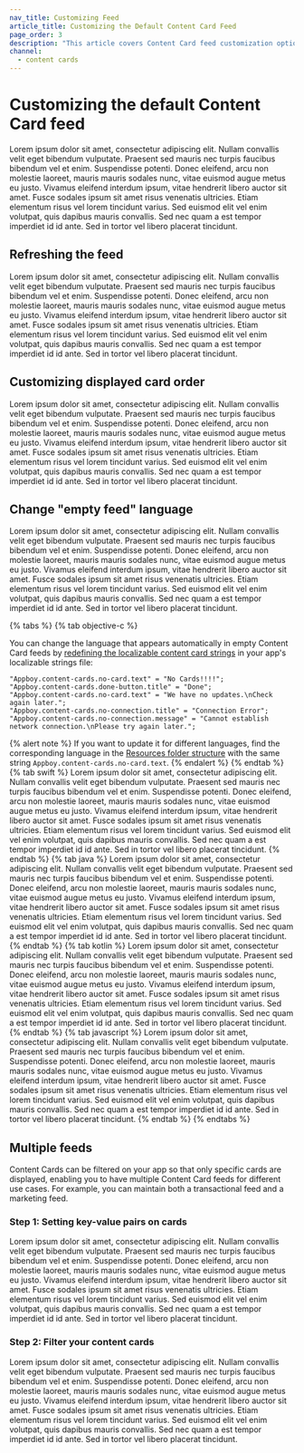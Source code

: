 ```yaml
---
nav_title: Customizing Feed
article_title: Customizing the Default Content Card Feed
page_order: 3
description: "This article covers Content Card feed customization options."
channel:
  - content cards
---
```


# Customizing the default Content Card feed
Lorem ipsum dolor sit amet, consectetur adipiscing elit. Nullam convallis velit eget bibendum vulputate. Praesent sed mauris nec turpis faucibus bibendum vel et enim. Suspendisse potenti. Donec eleifend, arcu non molestie laoreet, mauris mauris sodales nunc, vitae euismod augue metus eu justo. Vivamus eleifend interdum ipsum, vitae hendrerit libero auctor sit amet. Fusce sodales ipsum sit amet risus venenatis ultricies. Etiam elementum risus vel lorem tincidunt varius. Sed euismod elit vel enim volutpat, quis dapibus mauris convallis. Sed nec quam a est tempor imperdiet id id ante. Sed in tortor vel libero placerat tincidunt.

## Refreshing the feed
Lorem ipsum dolor sit amet, consectetur adipiscing elit. Nullam convallis velit eget bibendum vulputate. Praesent sed mauris nec turpis faucibus bibendum vel et enim. Suspendisse potenti. Donec eleifend, arcu non molestie laoreet, mauris mauris sodales nunc, vitae euismod augue metus eu justo. Vivamus eleifend interdum ipsum, vitae hendrerit libero auctor sit amet. Fusce sodales ipsum sit amet risus venenatis ultricies. Etiam elementum risus vel lorem tincidunt varius. Sed euismod elit vel enim volutpat, quis dapibus mauris convallis. Sed nec quam a est tempor imperdiet id id ante. Sed in tortor vel libero placerat tincidunt.

## Customizing displayed card order
Lorem ipsum dolor sit amet, consectetur adipiscing elit. Nullam convallis velit eget bibendum vulputate. Praesent sed mauris nec turpis faucibus bibendum vel et enim. Suspendisse potenti. Donec eleifend, arcu non molestie laoreet, mauris mauris sodales nunc, vitae euismod augue metus eu justo. Vivamus eleifend interdum ipsum, vitae hendrerit libero auctor sit amet. Fusce sodales ipsum sit amet risus venenatis ultricies. Etiam elementum risus vel lorem tincidunt varius. Sed euismod elit vel enim volutpat, quis dapibus mauris convallis. Sed nec quam a est tempor imperdiet id id ante. Sed in tortor vel libero placerat tincidunt.

## Change "empty feed" language
Lorem ipsum dolor sit amet, consectetur adipiscing elit. Nullam convallis velit eget bibendum vulputate. Praesent sed mauris nec turpis faucibus bibendum vel et enim. Suspendisse potenti. Donec eleifend, arcu non molestie laoreet, mauris mauris sodales nunc, vitae euismod augue metus eu justo. Vivamus eleifend interdum ipsum, vitae hendrerit libero auctor sit amet. Fusce sodales ipsum sit amet risus venenatis ultricies. Etiam elementum risus vel lorem tincidunt varius. Sed euismod elit vel enim volutpat, quis dapibus mauris convallis. Sed nec quam a est tempor imperdiet id id ante. Sed in tortor vel libero placerat tincidunt.

{% tabs %}
{% tab objective-c %}
<!-- This content seems to be for the old iOS SDK. How should it be updated for the Swift SDK? -->
You can change the language that appears automatically in empty Content Card feeds by [redefining the localizable content card strings](https://github.com/Appboy/appboy-ios-sdk/blob/3cca65b06f66085f5bc7c8e1ad267bf8bb1f0da7/AppboyUI/ABKContentCards/Resources/en.lproj/AppboyContentCardsLocalizable.strings) in your app's localizable strings file: 
```
"Appboy.content-cards.no-card.text" = "No Cards!!!!";
"Appboy.content-cards.done-button.title" = "Done";
"Appboy.content-cards.no-card.text" = "We have no updates.\nCheck again later.";
"Appboy.content-cards.no-connection.title" = "Connection Error";
"Appboy.content-cards.no-connection.message" = "Cannot establish network connection.\nPlease try again later.";
```
{% alert note %}
If you want to update it for different languages, find the corresponding language in the [Resources folder structure](https://github.com/Appboy/appboy-ios-sdk/tree/3cca65b06f66085f5bc7c8e1ad267bf8bb1f0da7/AppboyUI/ABKContentCards/Resources) with the same string `Appboy.content-cards.no-card.text`.
{% endalert %}
{% endtab %}
{% tab swift %}
Lorem ipsum dolor sit amet, consectetur adipiscing elit. Nullam convallis velit eget bibendum vulputate. Praesent sed mauris nec turpis faucibus bibendum vel et enim. Suspendisse potenti. Donec eleifend, arcu non molestie laoreet, mauris mauris sodales nunc, vitae euismod augue metus eu justo. Vivamus eleifend interdum ipsum, vitae hendrerit libero auctor sit amet. Fusce sodales ipsum sit amet risus venenatis ultricies. Etiam elementum risus vel lorem tincidunt varius. Sed euismod elit vel enim volutpat, quis dapibus mauris convallis. Sed nec quam a est tempor imperdiet id id ante. Sed in tortor vel libero placerat tincidunt.
{% endtab %}
{% tab java %}
Lorem ipsum dolor sit amet, consectetur adipiscing elit. Nullam convallis velit eget bibendum vulputate. Praesent sed mauris nec turpis faucibus bibendum vel et enim. Suspendisse potenti. Donec eleifend, arcu non molestie laoreet, mauris mauris sodales nunc, vitae euismod augue metus eu justo. Vivamus eleifend interdum ipsum, vitae hendrerit libero auctor sit amet. Fusce sodales ipsum sit amet risus venenatis ultricies. Etiam elementum risus vel lorem tincidunt varius. Sed euismod elit vel enim volutpat, quis dapibus mauris convallis. Sed nec quam a est tempor imperdiet id id ante. Sed in tortor vel libero placerat tincidunt.
{% endtab %}
{% tab kotlin %}
Lorem ipsum dolor sit amet, consectetur adipiscing elit. Nullam convallis velit eget bibendum vulputate. Praesent sed mauris nec turpis faucibus bibendum vel et enim. Suspendisse potenti. Donec eleifend, arcu non molestie laoreet, mauris mauris sodales nunc, vitae euismod augue metus eu justo. Vivamus eleifend interdum ipsum, vitae hendrerit libero auctor sit amet. Fusce sodales ipsum sit amet risus venenatis ultricies. Etiam elementum risus vel lorem tincidunt varius. Sed euismod elit vel enim volutpat, quis dapibus mauris convallis. Sed nec quam a est tempor imperdiet id id ante. Sed in tortor vel libero placerat tincidunt.
{% endtab %}
{% tab javascript %}
Lorem ipsum dolor sit amet, consectetur adipiscing elit. Nullam convallis velit eget bibendum vulputate. Praesent sed mauris nec turpis faucibus bibendum vel et enim. Suspendisse potenti. Donec eleifend, arcu non molestie laoreet, mauris mauris sodales nunc, vitae euismod augue metus eu justo. Vivamus eleifend interdum ipsum, vitae hendrerit libero auctor sit amet. Fusce sodales ipsum sit amet risus venenatis ultricies. Etiam elementum risus vel lorem tincidunt varius. Sed euismod elit vel enim volutpat, quis dapibus mauris convallis. Sed nec quam a est tempor imperdiet id id ante. Sed in tortor vel libero placerat tincidunt.
{% endtab %}
{% endtabs %}

## Multiple feeds

Content Cards can be filtered on your app so that only specific cards are displayed, enabling you to have multiple Content Card feeds for different use cases. For example, you can maintain both a transactional feed and a marketing feed.

### Step 1: Setting key-value pairs on cards
Lorem ipsum dolor sit amet, consectetur adipiscing elit. Nullam convallis velit eget bibendum vulputate. Praesent sed mauris nec turpis faucibus bibendum vel et enim. Suspendisse potenti. Donec eleifend, arcu non molestie laoreet, mauris mauris sodales nunc, vitae euismod augue metus eu justo. Vivamus eleifend interdum ipsum, vitae hendrerit libero auctor sit amet. Fusce sodales ipsum sit amet risus venenatis ultricies. Etiam elementum risus vel lorem tincidunt varius. Sed euismod elit vel enim volutpat, quis dapibus mauris convallis. Sed nec quam a est tempor imperdiet id id ante. Sed in tortor vel libero placerat tincidunt.

### Step 2: Filter your content cards
Lorem ipsum dolor sit amet, consectetur adipiscing elit. Nullam convallis velit eget bibendum vulputate. Praesent sed mauris nec turpis faucibus bibendum vel et enim. Suspendisse potenti. Donec eleifend, arcu non molestie laoreet, mauris mauris sodales nunc, vitae euismod augue metus eu justo. Vivamus eleifend interdum ipsum, vitae hendrerit libero auctor sit amet. Fusce sodales ipsum sit amet risus venenatis ultricies. Etiam elementum risus vel lorem tincidunt varius. Sed euismod elit vel enim volutpat, quis dapibus mauris convallis. Sed nec quam a est tempor imperdiet id id ante. Sed in tortor vel libero placerat tincidunt.
